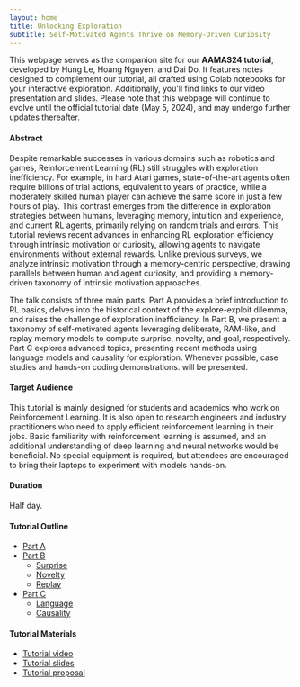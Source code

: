 ```yaml
---
layout: home  
title: Unlocking Exploration 
subtitle: Self-Motivated Agents Thrive on Memory-Driven Curiosity  
---
```


This webpage serves as the companion site for our **AAMAS24 tutorial**, developed by Hung Le, Hoang Nguyen, and Dai Do. It features notes designed to complement our tutorial, all crafted using Colab notebooks for your interactive exploration. Additionally, you'll find links to our video presentation and slides. Please note that this webpage will continue to evolve until the official tutorial date (May 5, 2024), and may undergo further updates thereafter.

#### Abstract

Despite remarkable successes in various domains such as robotics and games, Reinforcement Learning (RL) still struggles with exploration inefficiency.  For example, in hard Atari games, state-of-the-art agents often require billions of trial actions, equivalent to years of practice, while a moderately skilled human player can achieve the same score in just a few hours of play. This contrast emerges from the difference in exploration strategies between humans, leveraging memory, intuition and experience, and current RL agents, primarily relying on random trials and errors. This tutorial reviews recent advances in enhancing RL exploration efficiency through intrinsic motivation or curiosity, allowing agents to navigate environments without external rewards. Unlike previous surveys, we analyze intrinsic motivation through a memory-centric perspective, drawing parallels between human and agent curiosity, and providing a memory-driven taxonomy of intrinsic motivation approaches.

The talk consists of three main parts. Part A provides a brief introduction to RL basics, delves into the historical context of the explore-exploit dilemma, and raises the challenge of exploration inefficiency. In Part B, we present a taxonomy of self-motivated agents leveraging deliberate, RAM-like, and replay memory models to compute surprise, novelty, and goal, respectively. Part C explores advanced topics, presenting recent methods using language models and causality for exploration. Whenever possible, case studies and hands-on coding demonstrations.
will be presented.

#### Target Audience

This tutorial is mainly designed for students and academics who work on Reinforcement Learning. It is also open to research engineers and industry practitioners who need to apply efficient reinforcement learning in their jobs. Basic familiarity with reinforcement learning is assumed, and an additional understanding of deep learning and neural networks would be beneficial. No special equipment is required, but attendees are encouraged to bring their laptops to experiment with models hands-on.

#### Duration

Half day.

#### Tutorial Outline
- [Part A](./)
- [Part B](./)
	+ [Surprise](./)
	+ [Novelty](./)
	+ [Replay](./)
- [Part C](./)
	+ [Language](./)
	+ [Causality](./)

#### Tutorial Materials
- [Tutorial video](./) 
- [Tutorial slides](./)  
- [Tutorial proposal](./)
